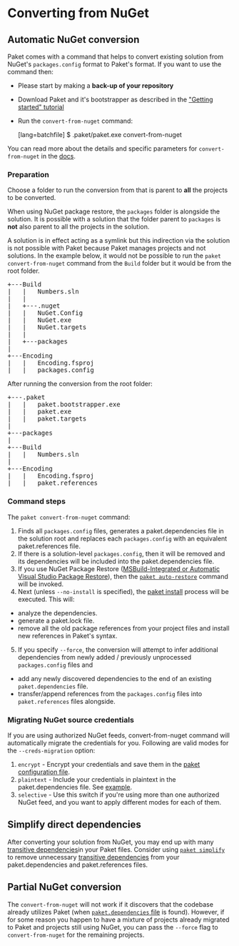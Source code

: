 # Converting from NuGet

## Automatic NuGet conversion

Paket comes with a command that helps to convert existing solution from NuGet's `packages.config` format to Paket's format.
If you want to use the command then:

  * Please start by making a **back-up of your repository**
  * Download Paket and it's bootstrapper as described in the ["Getting started" tutorial](getting-started.html#Downloading-Paket-and-it-s-BootStrapper)
  * Run the `convert-from-nuget` command:


    [lang=batchfile]
    $ .paket/paket.exe convert-from-nuget

You can read more about the details and specific parameters for `convert-from-nuget` in the [docs](paket-convert-from-nuget.html).

### Preparation

Choose a folder to run the conversion from that is parent to **all** the projects to be converted.

When using NuGet package restore, the ``packages`` folder is alongside the solution. It is possible with a solution that the folder parent to ``packages`` is **not** also parent to all the projects in the solution.

A solution is in effect acting as a symlink but this indirection via the solution is not possible with Paket because Paket manages projects and not solutions. In the example below, it would not be possible to run the ``paket convert-from-nuget`` command from the ``Build`` folder but it would be from the root folder.

<pre>
+---Build
|   |   Numbers.sln
|   |   
|   +---.nuget
|   |   NuGet.Config
|   |   NuGet.exe
|   |   NuGet.targets
|   |   
|   +---packages
|   
+---Encoding
|   |   Encoding.fsproj
|   |   packages.config
</pre>

After running the conversion from the root folder:

<pre>
+---.paket
|   |   paket.bootstrapper.exe
|   |   paket.exe
|   |   paket.targets
|
+---packages
|
+---Build
|   |   Numbers.sln
|   
+---Encoding
|   |   Encoding.fsproj
|   |   paket.references
</pre>


### Command steps

The `paket convert-from-nuget` command:

1. Finds all `packages.config` files, generates a paket.dependencies file in the solution root and replaces each `packages.config` with an equivalent paket.references file. 
2. If there is a solution-level `packages.config`, then it will be removed and its dependencies will be included into the paket.dependencies file.
3. If you use NuGet Package Restore ([MSBuild-Integrated or Automatic Visual Studio Package Restore](http://docs.nuget.org/docs/workflows/migrating-to-automatic-package-restore)), then the [`paket auto-restore`](paket-auto-restore.html) command will be invoked.
4. Next (unless `--no-install` is specified), the [paket install](paket-install.html) process will be executed. This will:

  - analyze the dependencies.
  - generate a paket.lock file.
  - remove all the old package references from your project files and install new references in Paket's syntax.

5. If you specify `--force`, the conversion will attempt to infer additional dependencies from newly added / previously unprocessed `packages.config` files and 

  - add any newly discovered dependencies to the end of an existing `paket.dependencies` file.
  - transfer/append references from the `packages.config` files into `paket.references` files alongside.
    
### Migrating NuGet source credentials

If you are using authorized NuGet feeds, convert-from-nuget command will automatically migrate the credentials for you.
Following are valid modes for the `--creds-migration` option:

1. `encrypt` -  Encrypt your credentials and save them in the [paket configuration file](paket-config-file.html).
2. `plaintext` - Include your credentials in plaintext in the paket.dependencies file. See [example](nuget-dependencies.html#plaintext-credentials).
3. `selective` - Use this switch if you're using more than one authorized NuGet feed, and you want to apply different modes for each of them.

## Simplify direct dependencies

After converting your solution from NuGet, you may end up with many [transitive dependencies](faq.html#transitive)in your Paket files.
Consider using [`paket simplify`](paket-simplify.html) to remove unnecessary [transitive dependencies](faq.html#transitive) from your paket.dependencies and paket.references files.


## Partial NuGet conversion

The `convert-from-nuget` will not work if it discovers that the codebase already utilizes Paket (when [`paket.dependencies` file](dependencies-file.html) is found).
However, if for some reason you happen to have a mixture of projects already migrated to Paket and projects still using NuGet, you can pass the `--force` flag to `convert-from-nuget` for the remaining projects.
